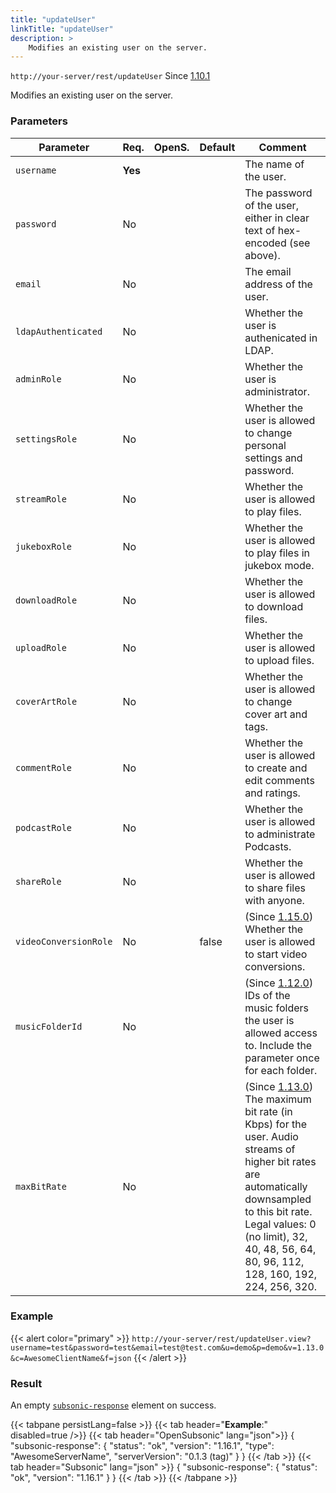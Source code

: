 ```yaml
---
title: "updateUser"
linkTitle: "updateUser"
description: >
    Modifies an existing user on the server.
---
```


`http://your-server/rest/updateUser` Since [1.10.1](../../subsonic-versions)

Modifies an existing user on the server.

### Parameters

| Parameter | Req. | OpenS. | Default | Comment |
| --- | --- | --- | --- | --- |
| `username` | **Yes** |  |     | The name of the user. |
| `password` | No  |   |    | The password of the user, either in clear text of hex-encoded (see above). |
| `email` | No  |   |    | The email address of the user. |
| `ldapAuthenticated` | No  | |      | Whether the user is authenicated in LDAP. |
| `adminRole` | No  |   |    | Whether the user is administrator. |
| `settingsRole` | No  |  |     | Whether the user is allowed to change personal settings and password. |
| `streamRole` | No  |   |    | Whether the user is allowed to play files. |
| `jukeboxRole` | No  |  |     | Whether the user is allowed to play files in jukebox mode. |
| `downloadRole` | No  | |      | Whether the user is allowed to download files. |
| `uploadRole` | No  |  |     | Whether the user is allowed to upload files. |
| `coverArtRole` | No  |  |     | Whether the user is allowed to change cover art and tags. |
| `commentRole` | No  |  |     | Whether the user is allowed to create and edit comments and ratings. |
| `podcastRole` | No  | |      | Whether the user is allowed to administrate Podcasts. |
| `shareRole` | No  |   |    | Whether the user is allowed to share files with anyone. |
| `videoConversionRole` | No  ||   false | (Since [1.15.0](../../subsonic-versions)) Whether the user is allowed to start video conversions. |
| `musicFolderId` | No  |  |     | (Since [1.12.0](../../subsonic-versions)) IDs of the music folders the user is allowed access to. Include the parameter once for each folder. |
| `maxBitRate` | No  | |      | (Since [1.13.0](../../subsonic-versions)) The maximum bit rate (in Kbps) for the user. Audio streams of higher bit rates are automatically downsampled to this bit rate. Legal values: 0 (no limit), 32, 40, 48, 56, 64, 80, 96, 112, 128, 160, 192, 224, 256, 320. |

### Example

{{< alert color="primary" >}} `http://your-server/rest/updateUser.view?username=test&password=test&email=test@test.com&u=demo&p=demo&v=1.13.0&c=AwesomeClientName&f=json` {{< /alert >}}

### Result

An empty [`subsonic-response`](../../responses/subsonic-response) element on success.

{{< tabpane persistLang=false >}}
{{< tab header="**Example**:" disabled=true />}}
{{< tab header="OpenSubsonic" lang="json">}}
{
  "subsonic-response": {
    "status": "ok",
    "version": "1.16.1",
    "type": "AwesomeServerName",
    "serverVersion": "0.1.3 (tag)"
  }
}
{{< /tab >}}
{{< tab header="Subsonic" lang="json" >}}
{
  "subsonic-response": {
    "status": "ok",
    "version": "1.16.1"
  }
}
{{< /tab >}}
{{< /tabpane >}}
